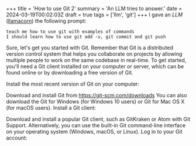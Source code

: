 +++
title = 'How to use Git 2'
summary = 'An LLM tries to answer.'
date = 2024-03-19T00:02:03Z
draft = true
tags = ['llm', 'git']
+++
I gave an *LLM* ([llamacorn]()) the following prompt:


```
teach me how to use git with examples of commands
I should learn how to use git add -u, git commit and git push
```


Sure, let's get you started with Git. Remember that Git is a distributed version control system that helps you collaborate on projects by allowing multiple people to work on the same codebase in real-time. To get started, you'll need a Git client installed on your computer or server, which can be found online or by downloading a free version of Git.

Install the most recent version of Git on your computer:

Download and install Git from https://git-scm.com/downloads
You can also download the Git for Windows (for Windows 10 users) or Git for Mac OS X (for macOS users).
Install a Git client:

Download and install a popular Git client, such as GitKraken or Atom with Git Support.
Alternatively, you can use the built-in Git command-line interface on your operating system (Windows, macOS, or Linux).
Log in to your Git account:
